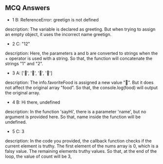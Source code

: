 ## MCQ Answers


- 1
B: ReferenceError: greetign is not defined

description: The variable is declared as greeting. But when trying to assign an empty object, it uses the incorrect name greetign.


- 2
C: "12"

description: Here, the parameters a and b are converted to strings when the + operator is used with a string. So that, the function will concatenate the strings "1" and "2".



- 3
A: ['🍕', '🍫', '🥑', '🍔']

description: The info.favoriteFood is assigned a new value "🍝". But it does not affect the original array "food". So that, the console.log(food) will output the original array.



- 4
B: Hi there, undefined

description: In the function 'sayHi', there is a parameter 'name', but no argument is provided here. So that, name inside the function will be undefined.



- 5
C: 3

description: In the code you provided, the callback function checks if the current element is truthy. The first element of the nums array is 0, which is a falsy value. The remaining elements truthy values. So that, at the end of the loop, the value of count will be 3, 



